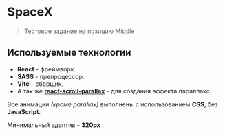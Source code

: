 # SpaceX
>Тестовое задание на позицию Middle

## Используемые технологии
- **React** - фреймворк.
- **SASS** - препроцессор.
- **Vite** - сборщик.
- А так же [**react-scroll-parallax**](https://www.npmjs.com/package/react-scroll-parallax) - для создания эффекта параллакс.

Все анимации _(кроме parallax)_ выполнены с использованием **CSS**, без **JavaScript**.

Минимальный адаптив - **320px**